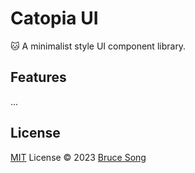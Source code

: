 # Catopia UI

🐱 A minimalist style UI component library.

## Features

...

## License

[MIT](/LICENSE) License &copy; 2023 [Bruce Song](https://github.com/recallwei)
